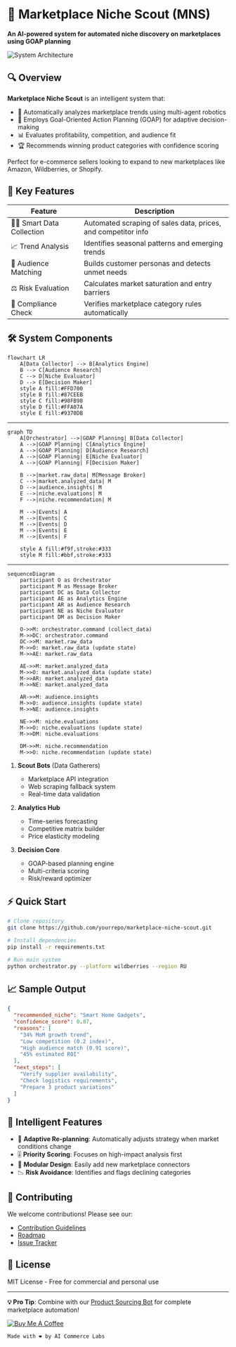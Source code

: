 # 🚀 Marketplace Niche Scout (MNS)  

**An AI-powered system for automated niche discovery on marketplaces using GOAP planning**  

![System Architecture](https://i.imgur.com/JQm5F0l.png)  

## 🔍 Overview  

**Marketplace Niche Scout** is an intelligent system that:  
- 🤖 Automatically analyzes marketplace trends using multi-agent robotics  
- 🧠 Employs Goal-Oriented Action Planning (GOAP) for adaptive decision-making  
- 📊 Evaluates profitability, competition, and audience fit  
- 🏆 Recommends winning product categories with confidence scoring  

Perfect for e-commerce sellers looking to expand to new marketplaces like Amazon, Wildberries, or Shopify.  

## 🌟 Key Features  

| Feature | Description |  
|---------|-------------|  
| 🕵️‍♂️ Smart Data Collection | Automated scraping of sales data, prices, and competitor info |  
| 📈 Trend Analysis | Identifies seasonal patterns and emerging trends |  
| 🎯 Audience Matching | Builds customer personas and detects unmet needs |  
| ⚖️ Risk Evaluation | Calculates market saturation and entry barriers |  
| 🚦 Compliance Check | Verifies marketplace category rules automatically |  

## 🛠️ System Components  

```mermaid  
flowchart LR  
    A[Data Collector] --> B[Analytics Engine]  
    B --> C[Audience Research]  
    C --> D[Niche Evaluator]  
    D --> E[Decision Maker]  
    style A fill:#FFD700  
    style B fill:#87CEEB  
    style C fill:#98FB98  
    style D fill:#FFA07A  
    style E fill:#9370DB  
```
---

```mermaid
graph TD
    A[Orchestrator] -->|GOAP Planning| B[Data Collector]
    A -->|GOAP Planning| C[Analytics Engine]
    A -->|GOAP Planning| D[Audience Research]
    A -->|GOAP Planning| E[Niche Evaluator]
    A -->|GOAP Planning| F[Decision Maker]
    
    B -->|market.raw_data| M[Message Broker]
    C -->|market.analyzed_data| M
    D -->|audience.insights| M
    E -->|niche.evaluations| M
    F -->|niche.recommendation| M
    
    M -->|Events| A
    M -->|Events| C
    M -->|Events| D
    M -->|Events| E
    M -->|Events| F
    
    style A fill:#f9f,stroke:#333
    style M fill:#bbf,stroke:#333
```

---

```mermaid
sequenceDiagram
    participant O as Orchestrator
    participant M as Message Broker
    participant DC as Data Collector
    participant AE as Analytics Engine
    participant AR as Audience Research
    participant NE as Niche Evaluator
    participant DM as Decision Maker
    
    O->>M: orchestrator.command (collect_data)
    M->>DC: orchestrator.command
    DC->>M: market.raw_data
    M->>O: market.raw_data (update state)
    M->>AE: market.raw_data
    
    AE->>M: market.analyzed_data
    M->>O: market.analyzed_data (update state)
    M->>AR: market.analyzed_data
    M->>NE: market.analyzed_data
    
    AR->>M: audience.insights
    M->>O: audience.insights (update state)
    M->>NE: audience.insights
    
    NE->>M: niche.evaluations
    M->>O: niche.evaluations (update state)
    M->>DM: niche.evaluations
    
    DM->>M: niche.recommendation
    M->>O: niche.recommendation (update state)
```

1. **Scout Bots** (Data Gatherers)  
   - Marketplace API integration  
   - Web scraping fallback system  
   - Real-time data validation  

2. **Analytics Hub**  
   - Time-series forecasting  
   - Competitive matrix builder  
   - Price elasticity modeling  

3. **Decision Core**  
   - GOAP-based planning engine  
   - Multi-criteria scoring  
   - Risk/reward optimizer  

## ⚡ Quick Start  

```bash  
# Clone repository  
git clone https://github.com/yourrepo/marketplace-niche-scout.git  

# Install dependencies  
pip install -r requirements.txt  

# Run main system  
python orchestrator.py --platform wildberries --region RU  
```  

## 📈 Sample Output  

```json  
{  
  "recommended_niche": "Smart Home Gadgets",  
  "confidence_score": 0.87,  
  "reasons": [  
    "34% MoM growth trend",  
    "Low competition (0.2 index)",  
    "High audience match (0.91 score)",  
    "45% estimated ROI"  
  ],  
  "next_steps": [  
    "Verify supplier availability",  
    "Check logistics requirements",  
    "Prepare 3 product variations"  
  ]  
}  
```  

## 🧠 Intelligent Features  

- 🔄 **Adaptive Re-planning**: Automatically adjusts strategy when market conditions change  
- 🎚️ **Priority Scoring**: Focuses on high-impact analysis first  
- 🧩 **Modular Design**: Easily add new marketplace connectors  
- 📉 **Risk Avoidance**: Identifies and flags declining categories  

## 🤝 Contributing  

We welcome contributions! Please see our:  
- [Contribution Guidelines](CONTRIBUTING.md)  
- [Roadmap](ROADMAP.md)  
- [Issue Tracker](https://github.com/yourrepo/issues)  

## 📜 License  

MIT License - Free for commercial and personal use  

---

**💡 Pro Tip**: Combine with our [Product Sourcing Bot](https://github.com/example) for complete marketplace automation!  

[![Buy Me A Coffee](https://img.shields.io/badge/Support-Buy%20Me%20A%20Coffee-orange)](https://buymeacoffee.com/yourprofile)  

```
Made with ❤️ by AI Commerce Labs
```